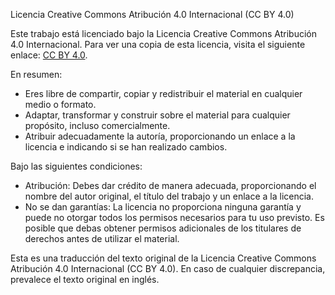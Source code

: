 Licencia Creative Commons Atribución 4.0 Internacional (CC BY 4.0)

Este trabajo está licenciado bajo la Licencia Creative Commons Atribución 4.0 Internacional. Para ver una copia de esta licencia, visita el siguiente enlace: [CC BY 4.0](https://creativecommons.org/licenses/by/4.0/deed.es).

En resumen:
- Eres libre de compartir, copiar y redistribuir el material en cualquier medio o formato.
- Adaptar, transformar y construir sobre el material para cualquier propósito, incluso comercialmente.
- Atribuir adecuadamente la autoría, proporcionando un enlace a la licencia e indicando si se han realizado cambios.

Bajo las siguientes condiciones:
- Atribución: Debes dar crédito de manera adecuada, proporcionando el nombre del autor original, el título del trabajo y un enlace a la licencia.
- No se dan garantías: La licencia no proporciona ninguna garantía y puede no otorgar todos los permisos necesarios para tu uso previsto. Es posible que debas obtener permisos adicionales de los titulares de derechos antes de utilizar el material.

Esta es una traducción del texto original de la Licencia Creative Commons Atribución 4.0 Internacional (CC BY 4.0). En caso de cualquier discrepancia, prevalece el texto original en inglés.
